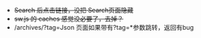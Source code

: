 
* ~~Search 后点击链接，没把 Search页面隐藏~~
* ~~sw.js 的 caches 感觉没必要了，去掉？~~
* /archives/?tag=Json 页面如果带有?tag=*参数跳转，返回有bug